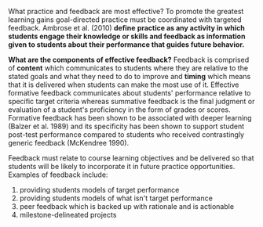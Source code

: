 What practice and feedback are most effective? To promote the greatest learning gains goal-directed practice must be coordinated with targeted feedback. Ambrose et al. (2010) **define** **practice as any activity in which students engage their knowledge or skills and feedback as information given to students about their performance that guides future behavior.**

**What are the components of effective feedback?** Feedback is comprised of **content** which communicates to students where they are relative to the stated goals and what they need to do to improve and **timing** which means that it is delivered when students can make the most use of it. Effective formative feedback communicates about students' performance relative to specific target criteria whereas summative feedback is the final judgment or evaluation of a student's proficiency in the form of grades or scores. Formative feedback has been shown to be associated with deeper learning (Balzer et al. 1989) and its specificity has been shown to support student post-test performance compared to students who received contrastingly generic feedback (McKendree 1990).

Feedback must relate to course learning objectives and be delivered so that students will be likely to incorporate it in future practice opportunities. Examples of feedback include:

<ol>
	<li>
		providing students models of target performance
	</li>
	<li>
		providing students models of what isn't target performance
	</li>
	<li>
		peer feedback which is backed up with rationale and is actionable
	</li>
	<li>
		milestone-delineated projects
	</li>
</ol>